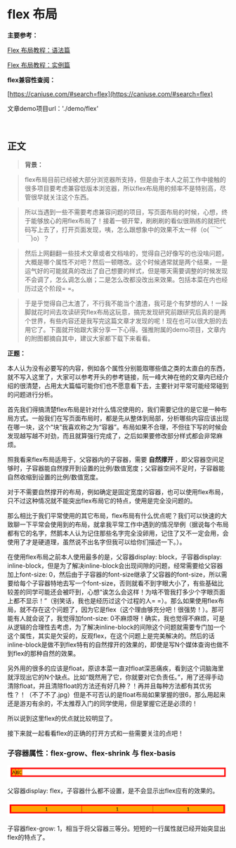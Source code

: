 ﻿# flex 布局

**主要参考：**

[Flex 布局教程：语法篇](http://www.ruanyifeng.com/blog/2015/07/flex-grammar.html)

[Flex 布局教程：实例篇](http://www.ruanyifeng.com/blog/2015/07/flex-examples.html)

**flex兼容性查阅：**

[https://caniuse.com/#search=flex](https://caniuse.com/#search=flex)

文章demo项目url：'./demo/flex'

<br>

## 正文

> **背景：**

> flex布局目前已经被大部分浏览器所支持，但是由于本人之前工作中接触的很多项目要考虑兼容低版本浏览器，所以flex布局用的频率不是特别高，尽管很早就关注这个东西。

> 所以当遇到一些不需要考虑兼容问题的项目，写页面布局的时候，心想，终于能够放心的用flex布局了！接着一顿开荤，刷刷刷的看似很熟练的就把代码写上去了，打开页面发现，咦，怎么跟想象中的效果不太一样（o(*￣︶￣*)o）？

> 然后上网翻翻一些技术文章或者文档啥的，觉得自己好像写的也没啥问题，大概是哪个属性不对吧？然后一顿瞎改。这个时候通常就是两个结果，一是运气好的可能就真的改出了自己想要的样式，但是哪天需要调整的时候发现不会调了，怎么调怎么崩；二是怎么改都没改出来效果。包括本菜在内也经历过这个阶段= =。

> 于是乎觉得自己太渣了，不行我不能当个渣渣，我可是个有梦想的人！一跺脚就花时间去攻读研究flex布局这玩意，搞完发现研究前跟研究后真的是两个世界，有些内容还是我写完这篇文章才发现的呢！现在也可以很大胆的去用它了。下面就开始跟大家分享一下心得。强推附属的demo项目，文章内的附图都摘自其中，建议大家都下载下来看看。

**正题：**

本人认为没有必要写的内容，例如各个属性分别能取哪些值之类的太直白的东西，就不写入这里了，大家可以参考开头的参考链接，阮一峰大神在他的文章内已经介绍的很清楚，占用太大篇幅可能你们也不愿意看下去，主要针对平常可能经常碰到的问题进行分析。

首先我们得搞清楚flex布局是针对什么情况使用的，我们需要记住的是它是一种布局方式。一般我们在写页面布局时，都是先从整体到局部，分析哪些内容应该出现在哪一块，这个“块”我喜欢称之为“容器”。布局如果不合理，不但往下写的时候会发现越写越不对劲，而且就算强行完成了，之后如果要修改部分样式都会非常麻烦。

照我看来flex布局适用于，父容器内的子容器，需要 **自然撑开** ，即父容器空间足够时，子容器能自然撑开到设置的比例/数值宽度；父容器空间不足时，子容器能自然收缩到设置的比例/数值宽度。

对于不需要自然撑开的布局，例如确定是固定宽度的容器，也可以使用flex布局，只不过这种情况就不能突出flex布局它的特点，使用是完全没问题的。

那么相比于我们平常使用的其它布局，flex布局有什么优点呢？我们可以快速的大致聊一下平常会使用到的布局，就拿我平常工作中遇到的情况举例（据说每个布局都有它的名字，然鹅本人认为记住那些名字完全没卵用，记住了又不一定会用，会使用了才是硬道理，虽然说不出名字但我可以给你们描述一下。）。

在使用flex布局之前本人使用最多的是，父容器display: block，子容器display: inline-block，但是为了解决inline-block会出现间隙的问题，经常需要给父容器加上font-size: 0，然后由于子容器的font-size继承了父容器的font-size，所以需要给每个子容器特地去写一个font-size，否则就看不到字眼大小了，有些基础比较差的同学可能还会被吓到，心想“诶怎么会这样！为啥不管我打多少个字眼页面上都不显示！”（别笑话，我也是经历过这个过程的人= =）。那么如果使用flex布局，就不存在这个问题了，因为它是flex（这个理由够充分吧！很强势！）。那可能有人就会说了，我觉得加font-size: 0不麻烦呀！确实，我也觉得不麻烦，可是从逻辑的合理性去考虑，为了解决inline-block的间隙这个问题就需要专门加一个这个属性，其实是欠妥的，反观flex，在这个问题上是完美解决的。然后的话inline-block是做不到flex特有的自然撑开的效果的，即使是写N个媒体查询也做不到flex的那种自然的效果。

另外用的很多的应该是float，原谅本菜一直对float深恶痛疾，看到这个词脑海里就浮现出它的N个缺点。比如“既然用了它，你就要对它负责任。”，用了还得手动清除float，并且清除float的方法还有好几种？！再并且每种方法都有其优劣性？！（不了不了.jpg）但是不可否认的是float布局如果掌握的很6，那么用起来还是游刃有余的，不太推荐入门的同学使用，但是掌握它还是必须的！

所以说到这里flex的优点就比较明显了。

接下来就一起看看flex的正确的打开方式和一些需要关注的点吧！

### 子容器属性：flex-grow、flex-shrink 与 flex-basis

![1.png](./images/flex/1.png)

父容器display: flex，子容器什么都不设置，是不会显示出flex应有的效果的。

![2.png](./images/flex/2.png)

子容器flex-grow: 1，相当于将父容器三等分。短短的一行属性就已经开始突显出flex的特点了。


